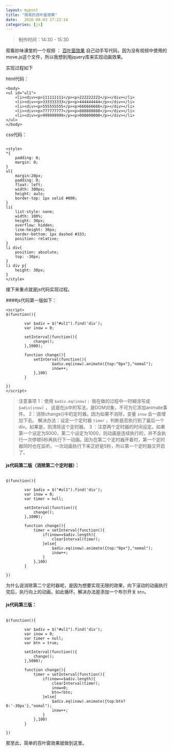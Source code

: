 ```yaml
---
layout: mypost
title: "简易的百叶窗效果"
date:   2016-08-03 17:22:14
categories: [js]
---
```


> 制作时间：14:30 - 15:30

观看妙味课堂的一个视频 ： [百叶窗效果](http://www.miaov.com/2013/miaovideo/miaovideo.html)
自己动手写代码，因为没有视频中使用的move.js这个文件，所以我想到用jquery库来实现动画效果。

实现过程如下

html代码：

```
<body>
<ul id="ul1">
	<li><div><p>111111111</p><p>222222222</p></div></li>
	<li><div><p>333333333</p><p>444444444</p></div></li>
	<li><div><p>555555555</p><p>666666666</p></div></li>
	<li><div><p>777777777</p><p>888888888</p></div></li>
	<li><div><p>999999999</p><p>000000000</p></div></li>
</ul>
</body>

```

css代码：

```

<style>
*{
	padding: 0;
	margin: 0;
}
ul{
	margin:20px;
	padding: 0;
	float: left;
	width: 300px;
	height: auto;
	border-top: 1px solid #000;
}
li{
	list-style: none;
	width: 100%;
	height: 30px;
	overflow: hidden;
	line-height: 30px;
	border-bottom: 1px dashed #333;
	position: relative;
}
li div{
	position: absolute;
	top: -30px;
}
li div p{
	height: 30px;
}
</style>
```

接下来重点就是js代码实现过程。

####js代码第一版如下：

```
<script>
$(function(){

		var $adiv = $("#ul1").find('div');
		var inow = 0;

		setInterval(function(){
			change();
		},1000);

		function change(){
			setInterval(function(){
					$adiv.eq(inow).animate({top:"0px"},"nomal");
					inow++;
			},100)
		}

})
</script>

```

> 注意事项
1：使用  `$adiv.eq(inow)；` 我在做的过程中一时糊涂写成 `$adiv[inow]` ， 这是在js中的写法，是DOM对象，不可为它添加animate事件。
2：消除change()中的定时器。因为如果不消除，变量 `inow` 会一直增加下去。
解决办法：设定一个定时器 `timer` ，判断是否执行到了最后一个div。如果是，则清除这个定时器。
3 ：注意两个定时器的时间设定。如果第一个设定为5000，第二个设定为1000，则动画是连续执行的，并不会执行一次停顿5秒再执行下一动画。因为在第二个定时器开着时，第一个定时器同时也在监听。一次动画执行下来正好是5秒，所以第一个定时器又开启了。

#### js代码第二版（消除第二个定时器）：


```

$(function(){

		var $adiv = $("#ul1").find('div');
		var inow = 0;
		var timer = null;

		setInterval(function(){
			change();
		},1000);

		function change(){
			timer = setInterval(function(){
				if(inow==$adiv.length){
					clearInterval(timer);
				}else{
					$adiv.eq(inow).animate({top:"0px"},"nomal");
					inow++;
				}
			},100)
		}

})
```

为什么说消除第二个定时器呢，是因为想要实现无限的效果，向下滚动的动画执行完后，执行向上的动画，如此循环。解决办法是添加一个布尔开关 `btn`。


#### js代码第三版：

```

$(function(){

		var $adiv = $("#ul1").find('div');
		var inow = 0;
		var timer = null;
		var btn = true;

		setInterval(function(){
			change();
		},5000);

		function change(){
			timer = setInterval(function(){
				if(inow==$adiv.length){
					clearInterval(timer);
					inow=0;
					btn=!btn;
				}else{
					$adiv.eq(inow).animate({top:btn?0:'-30px'},"nomal");
					inow++;
				}
			},100)
		}

})
```



那至此，简单的百叶窗效果就做到这里。
